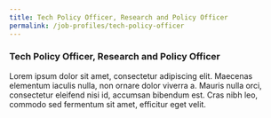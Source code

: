 ```yaml
---
title: Tech Policy Officer, Research and Policy Officer
permalink: /job-profiles/tech-policy-officer
---
```


### **Tech Policy Officer, Research and Policy Officer**

Lorem ipsum dolor sit amet, consectetur adipiscing elit. Maecenas elementum iaculis nulla, non ornare dolor viverra a. Mauris nulla orci, consectetur eleifend nisi id, accumsan bibendum est. Cras nibh leo, commodo sed fermentum sit amet, efficitur eget velit. 